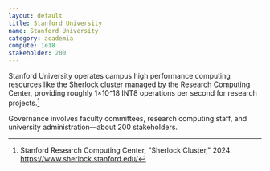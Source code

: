 ```yaml
---
layout: default
title: Stanford University
name: Stanford University
category: academia
compute: 1e18
stakeholder: 200
---
```


Stanford University operates campus high performance computing resources like the
Sherlock cluster managed by the Research Computing Center, providing roughly
1×10^18 INT8 operations per second for research projects.[^1]

Governance involves faculty committees, research computing staff, and university administration—about 200 stakeholders.

[^1]: Stanford Research Computing Center, "Sherlock Cluster," 2024. https://www.sherlock.stanford.edu/

